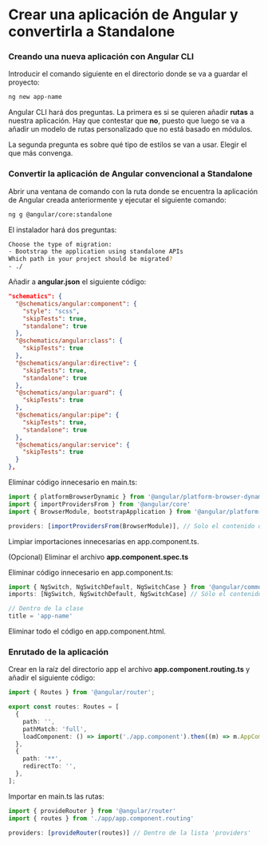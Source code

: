 # Crear una aplicación de Angular y convertirla a Standalone

### Creando una nueva aplicación con Angular CLI

Introducir el comando siguiente en el directorio donde se va a guardar el proyecto:

```bash
ng new app-name
```

Angular CLI hará dos preguntas. La primera es si se quieren añadir <strong>rutas</strong> a nuestra aplicación. Hay que contestar que <strong>no</strong>, puesto que luego se va a añadir un modelo de rutas personalizado que no está basado en módulos.

La segunda pregunta es sobre qué tipo de estilos se van a usar. Elegir el que más convenga.

### Convertir la aplicación de Angular convencional a Standalone

Abrir una ventana de comando con la ruta donde se encuentra la aplicación de Angular creada anteriormente y ejecutar el siguiente comando:

```bash
ng g @angular/core:standalone
```

El instalador hará dos preguntas:

```bash
Choose the type of migration:
- Bootstrap the application using standalone APIs
Which path in your project should be migrated?
- ./
```

Añadir a <strong>angular.json</strong> el siguiente código:

```json
"schematics": {
  "@schematics/angular:component": {
    "style": "scss",
    "skipTests": true,
    "standalone": true
  },
  "@schematics/angular:class": {
    "skipTests": true
  },
  "@schematics/angular:directive": {
    "skipTests": true,
    "standalone": true
  },
  "@schematics/angular:guard": {
    "skipTests": true
  },
  "@schematics/angular:pipe": {
    "skipTests": true,
    "standalone": true
  },
  "@schematics/angular:service": {
    "skipTests": true
  }
},
```

Eliminar código innecesario en main.ts:

```typescript
import { platformBrowserDynamic } from '@angular/platform-browser-dynamic'
import { importProvidersFrom } from '@angular/core'
import { BrowserModule, bootstrapApplication } from '@angular/platform-browser' // Solo BrowserModule

providers: [importProvidersFrom(BrowserModule)], // Solo el contenido de la lista
```

Limpiar importaciones innecesarias en app.component.ts.

(Opcional) Eliminar el archivo <strong>app.component.spec.ts</strong>

Eliminar código innecesario en app.component.ts:

```typescript
import { NgSwitch, NgSwitchDefault, NgSwitchCase } from '@angular/common'
imports: [NgSwitch, NgSwitchDefault, NgSwitchCase] // Sólo el contenido de la lista

// Dentro de la clase
title = 'app-name'
```

Eliminar todo el código en app.component.html.

### Enrutado de la aplicación

Crear en la raíz del directorio app el archivo <strong>app.component.routing.ts</strong> y añadir el siguiente código:

```typescript
import { Routes } from '@angular/router';

export const routes: Routes = [
  {
    path: '',
    pathMatch: 'full',
    loadComponent: () => import('./app.component').then((m) => m.AppComponent),
  },
  {
    path: '**',
    redirectTo: '',
  },
];
```

Importar en main.ts las rutas:

```typescript
import { provideRouter } from '@angular/router'
import { routes } from './app/app.component.routing'

providers: [provideRouter(routes)] // Dentro de la lista 'providers'
```